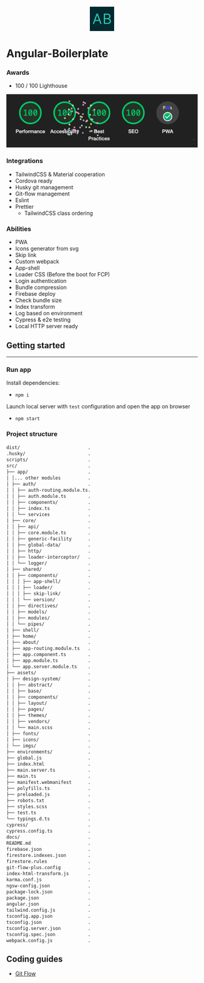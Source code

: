 <p align="center">
<img src="src/assets/imgs/logo.svg" width="64" alt="Logo" />
</p>

# Angular-Boilerplate


### Awards
- 100 / 100 Lighthouse

![img.png](src/assets/imgs/README/lighthouse-100.png)

### Integrations 
- TailwindCSS & Material cooperation
- Cordova ready
- Husky git management
- Git-flow management
- Eslint
- Prettier
  - TailwindCSS class ordering

### Abilities
- PWA
- Icons generator from svg
- Skip link
- Custom webpack
- App-shell
- Loader CSS (Before the boot for FCP)
- Login authentication
- Bundle compression
- Firebase deploy
- Check bundle size
- Index transform
- Log based on environment
- Cypress & e2e testing
- Local HTTP server ready

## Getting started

---

### Run app
Install dependencies:
- `npm i`

Launch local server with `test` configuration and open the app on browser
- `npm start`

### Project structure
```
dist/                         .
.husky/                       .
scripts/                      .
src/                          .
├── app/                      .
│ │... other modules          .
│ ├── auth/                   .
│ │ ├── auth-routing.module.ts.
│ │ ├── auth.module.ts        .
│ │ ├── components/           .
│ │ ├── index.ts              .
│ │ └── services              .
│ ├── core/                   .
│ │ ├── api/                  .
│ │ ├── core.module.ts        .
│ │ ├── generic-facility      .
│ │ ├── global-data/          .
│ │ ├── http/                 .
│ │ ├── loader-interceptor/   .
│ │ └── logger/               .
│ ├── shared/                 .
│ │ ├── components/           .
│ │ │ ├── app-shell/          .
│ │ │ ├── loader/             .
│ │ │ ├── skip-link/          .
│ │ │ └── version/            .
│ │ ├── directives/           .
│ │ ├── models/               .
│ │ ├── modules/              .
│ │ └── pipes/                .
│ ├── shell/                  .
│ ├── home/                   .
│ ├── about/                  .
│ ├── app-routing.module.ts   .
│ ├── app.component.ts        .
│ ├── app.module.ts           .
│ └── app.server.module.ts    .
├── assets/                   .
│ ├── design-system/          .
│ │ ├── abstract/             .
│ │ ├── base/                 .
│ │ ├── components/           .
│ │ ├── layout/               .
│ │ ├── pages/                .
│ │ ├── themes/               .
│ │ ├── vendors/              .
│ │ └── main.scss             .
│ ├── fonts/                  .
│ ├── icons/                  .
│ └── imgs/                   .
├── environments/             .
├── global.js                 .
├── index.html                .
├── main.server.ts            .
├── main.ts                   .
├── manifest.webmanifest      .
├── polyfills.ts              .
├── preloaded.js              .
├── robots.txt                .
├── styles.scss               .
├── test.ts                   .
└── typings.d.ts              .
cypress/                      .
cypress.config.ts             .
docs/                         .
README.md                     .
firebase.json                 .
firestore.indexes.json        .
firestore.rules               .
git-flow-plus.config          .
index-html-transform.js       .
karma.conf.js                 .
ngsw-config.json              .
package-lock.json             .
package.json                  .
angular.json                  .
tailwind.config.js            .
tsconfig.app.json             .
tsconfig.json                 .
tsconfig.server.json          .
tsconfig.spec.json            .
webpack.config.js             .
```

## Coding guides
- [Git Flow](docs/git-flow.md)
